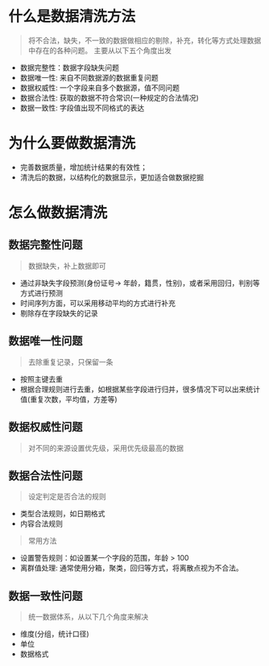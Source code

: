 # 什么是数据清洗方法
> 将不合法，缺失，不一致的数据做相应的剔除，补充，转化等方式处理数据中存在的各种问题。
> 主要从以下五个角度出发
* 数据完整性：数据字段缺失问题
* 数据唯一性: 来自不同数据源的数据重复问题
* 数据权威性: 一个字段来自多个数据源，值不同问题
* 数据合法性: 获取的数据不符合常识(一种规定的合法情况)
* 数据一致性: 字段值出现不同格式的表达

# 为什么要做数据清洗
* 完善数据质量，增加统计结果的有效性；
* 清洗后的数据，以结构化的数据显示，更加适合做数据挖掘

# 怎么做数据清洗
## 数据完整性问题
> 数据缺失，补上数据即可
* 通过非缺失字段预测(身份证号-> 年龄，籍贯，性别)，或者采用回归，判别等方式进行预测
* 时间序列方面，可以采用移动平均的方式进行补充
* 剔除存在字段缺失的记录

## 数据唯一性问题
> 去除重复记录，只保留一条
* 按照主键去重
* 根据合理规则进行去重，如根据某些字段进行归并，很多情况下可以出来统计值(重复次数，平均值，方差等)

## 数据权威性问题
> 对不同的来源设置优先级，采用优先级最高的数据

## 数据合法性问题
> 设定判定是否合法的规则
* 类型合法规则，如日期格式
* 内容合法规则
> 常用方法
* 设置警告规则：如设置某一个字段的范围，年龄 > 100
* 离群值处理: 通常使用分箱，聚类，回归等方式，将离散点视为不合法。

## 数据一致性问题
> 统一数据体系，从以下几个角度来解决
* 维度(分组，统计口径)
* 单位
* 数据格式




